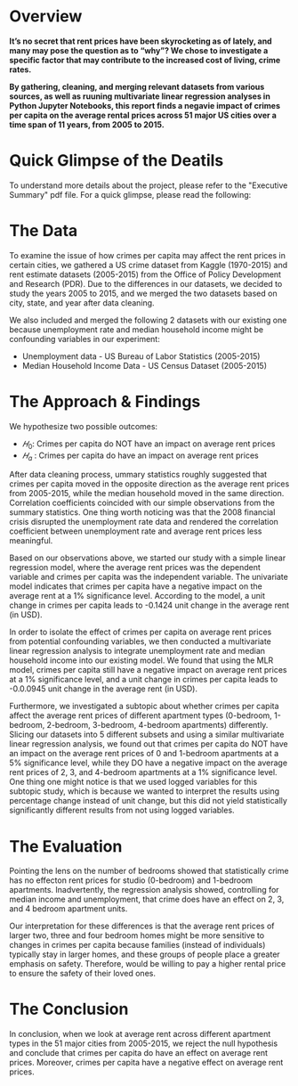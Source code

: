   # Overview
  
  **It’s no secret that rent prices have been skyrocketing as of lately, and many may pose the question as to “why”? We chose to investigate a specific factor that may contribute to the increased cost of living, crime rates.** 
  
  **By gathering, cleaning, and merging relevant datasets from various sources, as well as ruuning multivariate linear regression analyses in Python Jupyter Notebooks, this report finds a negavie impact of crimes per capita on the average rental prices across 51 major US cities over a time span of 11 years, from 2005 to 2015.**

# Quick Glimpse of the Deatils
To understand more details about the project, please refer to the "Executive Summary" pdf file. For a quick glimpse, please read the following:

# The Data
To examine the issue of how crimes per capita may affect the rent prices in certain cities, we gathered a US crime dataset from Kaggle (1970-2015) and rent estimate datasets (2005-2015) from the Office of Policy Development and Research (PDR). Due to the differences in our datasets, we decided to study the years 2005 to 2015, and we merged the two datasets based on city, state, and year after data cleaning.

We also included and merged the following 2 datasets with our existing one because
unemployment rate and median household income might be confounding variables in our
experiment:
- Unemployment data - US Bureau of Labor Statistics (2005-2015)
- Median Household Income Data - US Census Dataset (2005-2015)


# The Approach & Findings
We hypothesize two possible outcomes:
- $𝐻_0$: Crimes per capita do NOT have an impact on average rent prices
- $𝐻_a$ : Crimes per capita do have an impact on average rent prices

After data cleaning process, ummary statistics roughly suggested that crimes per capita moved in the opposite direction as the average rent prices from 2005-2015, while the median household moved in the same direction. Correlation coefficients coincided with our simple observations from the summary statistics. One thing worth noticing was that the 2008 financial crisis disrupted the unemployment rate data and rendered the correlation coefficient between unemployment rate and average rent prices less meaningful.

Based on our observations above, we started our study with a simple linear regression model, where the average rent prices was the dependent variable and crimes per capita was the independent variable. The univariate model indicates that crimes per capita have a negative impact on the average rent at a 1% significance level. According to the model, a unit change in crimes per capita leads to -0.1424 unit change in the average rent (in USD).

In order to isolate the effect of crimes per capita on average rent prices from potential confounding variables, we then conducted a multivariate linear regression analysis to integrate unemployment rate and median household income into our existing model. We found that using the MLR model, crimes per capita still have a negative impact on average rent prices at a 1% significance level, and a unit change in crimes per capita leads to -0.0.0945 unit change in the
average rent (in USD).

Furthermore, we investigated a subtopic about whether crimes per capita affect the average rent prices of different apartment types (0-bedroom, 1-bedroom, 2-bedroom, 3-bedroom, 4-bedroom apartments) differently. Slicing our datasets into 5 different subsets and using a similar multivariate linear regression analysis, we found out that crimes per capita do NOT have an impact on the average rent prices of 0 and 1-bedroom apartments at a 5% significance level, while they DO have a negative impact on the average rent prices of 2, 3, and 4-bedroom apartments at a 1% significance level. One thing one might notice is that we used logged variables for this subtopic study, which is because we wanted to interpret the results using percentage change instead of unit change, but this did not yield statistically significantly different results from not using logged variables.

# The Evaluation

Pointing the lens on the number of bedrooms showed that statistically crime has no effecton rent prices for studio (0-bedroom) and 1-bedroom apartments. Inadvertently, the regression analysis showed, controlling for median income and unemployment, that crime does have an effect on 2, 3, and 4 bedroom apartment units.

Our interpretation for these differences is that the average rent prices of larger two, three
and four bedroom homes might be more sensitive to changes in crimes per capita because
families (instead of individuals) typically stay in larger homes, and these groups of people place
a greater emphasis on safety. Therefore, would be willing to pay a higher rental price to ensure
the safety of their loved ones.

# The Conclusion

In conclusion, when we look at average rent across different apartment types in the 51
major cities from 2005-2015, we reject the null hypothesis and conclude that crimes per capita
do have an effect on average rent prices. Moreover, crimes per capita have a negative effect on
average rent prices.
